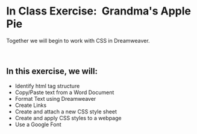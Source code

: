 <h1>In Class Exercise:  Grandma's Apple Pie</h1>
<p>Together we will begin to work with CSS in Dreamweaver.</p>
<br />
<h2><strong>In this exercise, we will:</strong></h2>
<ul>
  <li>Identify  html tag structure</li>
  <li>Copy/Paste  text from a Word Document</li>
  <li>Format Text using Dreamweaver </li>
  <li>Create Links</li>
  <li>Create and attach a new CSS style sheet</li>
  <li>Create and apply CSS styles to a webpage</li>
  <li>Use a Google Font</li>
</ul>
	
